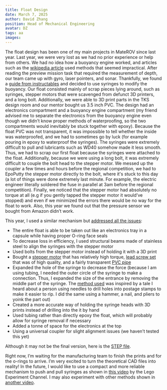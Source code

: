 ```yaml
---
title: Float Design
date: March 7, 2025
author: David Zhang
position: Head of Mechanical Engineering
avatar: DZ
tags: aa
images:
---
```


The float design has been one of my main projects in MateROV since last year. Last year, we were very lost as we had no prior experience or help from others. We had no idea how a buoyancy engine worked, and articles such as the [wikipedia article](https://en.wikipedia.org/wiki/Buoyancy_engine) used methods that seemed impractical. After reading the preview mission task that required the measurement of depth, our team came up with gyro, laser pointers, and sonar. Thankfully, we found a [guide from instructables](https://www.instructables.com/Underwater-Glider/) and decided to use syringes to modify the buoyancy. Our float consisted mainly of scrap pieces lying around, such as syringes, stepper motors that were scavenged from defunct 3D printers, and a long bolt. Additionally, we were able to 3D print parts in the TKS design room and our mentor bought us 3.5 inch PVC. The design had an electronics compartment and a buoyancy engine compartment (my friend advised me to separate the electronics from the buoyancy engine even though we didn’t know proper methods of waterproofing, so the two compartments would inevitably be stuck together with epoxy). Because the float PVC was not transparent, it was impossible to tell whether the inside was waterproofed, and we had to sometimes go by luck (for example pouring in epoxy to waterproof the syringes). The syringes were extremely difficult to pull and lubricants such as WD40 somehow made it less smooth. Thus, we had to scrap our first float because the syringes were attached to the float. Additionally, because we were using a long bolt, it was extremely difficult to couple the bolt head to the stepper motor. We messed up the coupler a few times and hours before the regional competition, we had to EpoPutty the stepper motor directly to the bolt, where it's stuck to this day (a lot of things were done extremely last minute. For example, the electric engineer literally soldered the fuse in parallel at 3am before the regional competition). Finally, we noticed that the stepper motor had absolutely no torque at all (e.g if you gently tapped the stepper motor it would’ve stopped) and even if we minimized the errors there would be no way for the float to work. Also, this year we found out that the pressure sensor we bought from Amazon didn’t work. 

This year, I used a similar mechanism but [addressed all the issues](https://youtu.be/9TrLYAlDmAg):
 - The entire float is able to be taken out like an electronics tray in a capsule while having proper O-ring face seals
 - To decrease loss in efficiency, I used structural beams made of stainless steel to align the syringes with the stepper motor
 - Used bolts from the stepper motor instead of holding it with a 3D print 
 - Bought a [stepper motor](https://www.aliexpress.com/item/1005006104443954.html) that has relatively high torque, [lead screw set](https://www.aliexpress.com/item/1005002085320555.html) that was of high quality, and a fairly transparent [PVC pipe](https://www.aliexpress.com/item/1005005890935183.html) 
 - Expanded the hole of the syringe to decrease the force (because I am using tubing, I needed the outer circle of the syringe to make a connection. Thus, I expanded the size of the entrance by removing the middle part of the syringe. The [method used](https://www.youtube.com/watch?v=ORL7fASZpUw) was inspired by a tale I heard about a person using needles to drill holes into postage stamps to make it easier to rip. I did the same using a hammer, a nail, and pliers to yoink the part out)
 - Created a more accurate way of holding the syringe heads with 3D prints instead of drilling into the it by hand 
 - Used tubing rather than directly epoxy the float, which will probably allow for syringe removal if necessary 
 - Added a tonne of space for the electronics at the top 
 - Using a universal coupler for slight alignment issues (we haven’t tested this yet)

Although it may not be the final version, here is the [STEP file](https://drive.google.com/file/d/1AnbART2U5zjeA3a6lvJc0xrgnfLWK7QG/view?usp=sharing). 

Right now, I’m waiting for the manufacturing team to finish the prints and for the o-rings to arrive. I’m very excited to turn the theoretical CAD files into reality! In the future, I would like to use a compact and more reliable mechanism to push and pull syringes as shown in [this video](https://www.youtube.com/watch?v=KLEH8RJsYgI) by the Lego Experiment Channel. I may also experiment with other methods shown in [another video](https://www.youtube.com/watch?v=ZdhM0SjlS9o). 